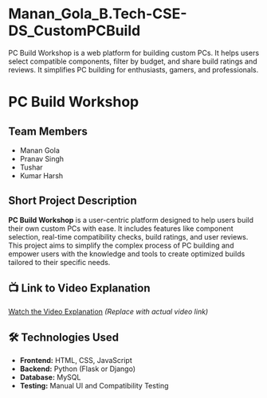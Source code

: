 # Manan_Gola_B.Tech-CSE-DS_CustomPCBuild
PC Build Workshop is a web platform for building custom PCs. It helps users select compatible components, filter by budget, and share build ratings and reviews. It simplifies PC building for enthusiasts, gamers, and professionals.
# PC Build Workshop

## Team Members
- Manan Gola  
- Pranav Singh  
- Tushar  
- Kumar Harsh  

## Short Project Description
**PC Build Workshop** is a user-centric platform designed to help users build their own custom PCs with ease. It includes features like component selection, real-time compatibility checks, build ratings, and user reviews. This project aims to simplify the complex process of PC building and empower users with the knowledge and tools to create optimized builds tailored to their specific needs.

## 📺 Link to Video Explanation
[Watch the Video Explanation](#) *(Replace with actual video link)*

## 🛠️ Technologies Used
- **Frontend:** HTML, CSS, JavaScript  
- **Backend:** Python (Flask or Django)  
- **Database:** MySQL  
- **Testing:** Manual UI and Compatibility Testing
